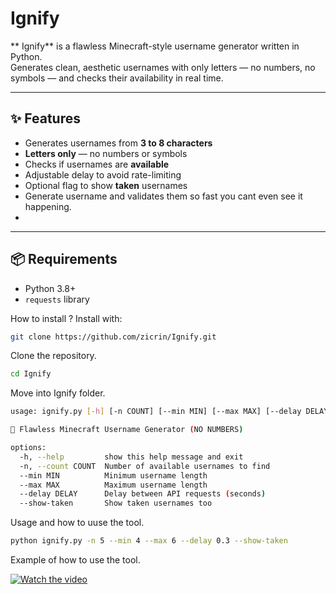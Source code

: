 # Ignify

** Ignify** is a flawless Minecraft-style username generator written in Python.  
Generates clean, aesthetic usernames with only letters — no numbers, no symbols — and checks their availability in real time.

---

## ✨ Features

- Generates usernames from **3 to 8 characters**
- **Letters only** — no numbers or symbols
- Checks if usernames are **available**
- Adjustable delay to avoid rate-limiting
- Optional flag to show **taken** usernames
- Generate username and validates them so fast you cant even see it happening.
- 
---

## 📦 Requirements

- Python 3.8+
- `requests` library


How to install ?
Install with:

```bash
git clone https://github.com/zicrin/Ignify.git
```

Clone the repository.

```bash
cd Ignify
```
Move into Ignify folder.
 
```bash
usage: ignify.py [-h] [-n COUNT] [--min MIN] [--max MAX] [--delay DELAY] [--show-taken]

🧠 Flawless Minecraft Username Generator (NO NUMBERS)

options:
  -h, --help         show this help message and exit
  -n, --count COUNT  Number of available usernames to find
  --min MIN          Minimum username length
  --max MAX          Maximum username length
  --delay DELAY      Delay between API requests (seconds)
  --show-taken       Show taken usernames too
```
Usage and how to uuse the tool.

```bash
python ignify.py -n 5 --min 4 --max 6 --delay 0.3 --show-taken
```
Example of how to use the tool.

[![Watch the video](https://img.youtube.com/vi/VIDEO_ID/maxresdefault.jpg)]([https://www.youtube.com/watch?v=VIDEO_ID](https://www.youtube.com/watch?v=P5RsfA8kYjA))
